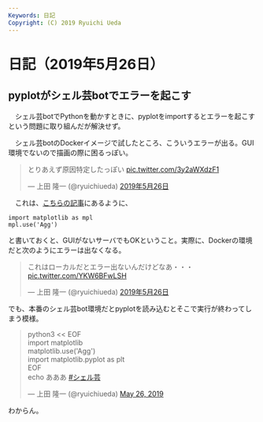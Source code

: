 ```yaml
---
Keywords: 日記
Copyright: (C) 2019 Ryuichi Ueda
---
```


# 日記（2019年5月26日）

## pyplotがシェル芸botでエラーを起こす

　シェル芸botでPythonを動かすときに、pyplotをimportするとエラーを起こすという問題に取り組んだが解決せず。

　シェル芸botのDockerイメージで試したところ、こういうエラーが出る。GUI環境でないので描画の際に困るっぽい。

<blockquote class="twitter-tweet" data-lang="ja"><p lang="ja" dir="ltr">とりあえず原因特定したっぽい <a href="https://t.co/3y2aWXdzF1">pic.twitter.com/3y2aWXdzF1</a></p>&mdash; 上田 隆一 (@ryuichiueda) <a href="https://twitter.com/ryuichiueda/status/1132466360443736064?ref_src=twsrc%5Etfw">2019年5月26日</a></blockquote>
<script async src="https://platform.twitter.com/widgets.js" charset="utf-8"></script>

　これは、[こちらの記事](https://qiita.com/TomokIshii/items/3a26ee4453f535a69e9e)にあるように、

```
import matplotlib as mpl
mpl.use('Agg')
```

と書いておくと、GUIがないサーバでもOKということ。実際に、Dockerの環境だと次のようにエラーは出なくなる。


<blockquote class="twitter-tweet" data-lang="ja"><p lang="ja" dir="ltr">これはローカルだとエラー出ないんだけどなあ・・・ <a href="https://t.co/YKW6BFwLSH">pic.twitter.com/YKW6BFwLSH</a></p>&mdash; 上田 隆一 (@ryuichiueda) <a href="https://twitter.com/ryuichiueda/status/1132468011707723776?ref_src=twsrc%5Etfw">2019年5月26日</a></blockquote>
<script async src="https://platform.twitter.com/widgets.js" charset="utf-8"></script>


でも、本番のシェル芸bot環境だとpyplotを読み込むとそこで実行が終わってしまう模様。

<blockquote class="twitter-tweet" data-partner="tweetdeck"><p lang="et" dir="ltr">python3 &lt;&lt; EOF<br>import matplotlib<br>matplotlib.use(&#39;Agg&#39;)<br>import matplotlib.pyplot as plt<br>EOF<br>echo あああ <a href="https://twitter.com/hashtag/%E3%82%B7%E3%82%A7%E3%83%AB%E8%8A%B8?src=hash&amp;ref_src=twsrc%5Etfw">#シェル芸</a></p>&mdash; 上田 隆一 (@ryuichiueda) <a href="https://twitter.com/ryuichiueda/status/1132471940373835776?ref_src=twsrc%5Etfw">May 26, 2019</a></blockquote>
<script async src="https://platform.twitter.com/widgets.js" charset="utf-8"></script>


わからん。
